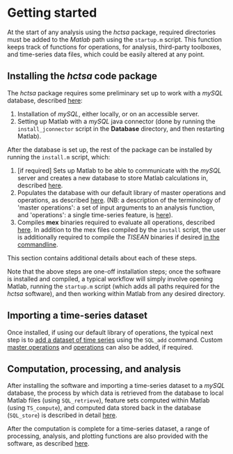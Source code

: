 # Getting started

At the start of any analysis using the *hctsa* package, required directories must be added to the *Matlab* path using the `startup.m` script.
This function keeps track of functions for operations, for analysis, third-party toolboxes, and time-series data files, which could be easily altered at any point.

## Installing the *hctsa* code package

The *hctsa* package requires some preliminary set up to work with a *mySQL* database, described [here](mysql_database.md):

1. Installation of *mySQL*, either locally, or on an accessible server.
2. Setting up Matlab with a *mySQL* java connector (done by running the `install_jconnector` script in the **Database** directory, and then restarting Matlab).

After the database is set up, the rest of the package can be installed by running the `install.m` script, which:

1. [if required] Sets up Matlab to be able to communicate with the *mySQL* server and creates a new database to store Matlab calculations in, described [here](mysql_database.md).
2. Populates the database with our default library of master operations and operations, as described [here](populating.md). (NB: a description of the terminology of 'master operations': a set of input arguments to an analysis function, and 'operations': a single time-series feature, is [here](populating.md)).
3. Compiles **mex** binaries required to evaluate all operations, described [here](compiling_binaries.md). In addition to the mex files compiled by the `install` script, the user is additionally required to compile the *TISEAN* binaries if desired [in the commandline](compiling_binaries.md).

This section contains additional details about each of these steps.

Note that the above steps are one-off installation steps; once the software is installed and compiled, a typical workflow will simply involve opening Matlab, running the `startup.m` script (which adds all paths required for the *hctsa* software), and then working within Matlab from any desired directory.

## Importing a time-series dataset

Once installed, if using our default library of operations, the typical next step is to [add a dataset of time series](adding_time_series.md) using the `SQL_add` command.
Custom [master operations](adding_master_operations.md) and [operations](adding_operations.md) can also be added, if required.

## Computation, processing, and analysis

After installing the software and importing a time-series dataset to a *mySQL* database, the process by which data is retrieved from the database to local Matlab files (using `SQL_retrieve`), feature sets computed within Matlab (using `TS_compute`), and computed data stored back in the database (`SQL_store`) is described in detail [here](calculating.md).

After the computation is complete for a time-series dataset, a range of processing, analysis, and plotting functions are also provided with the software, as described [here](analyzing_visualizing.md).


<!--1. Sets up a *mySQL* server and database, populates the database with our standard library of functions and operations, and then compiles all of the mex functions required by Matlab to run all of the operations.-->

<!--## Setting up-->
<!--{#sec:SettingUp}-->

<!--This section describes initial tasks that one must perform once, to set up the *mySQL* database and its interface with Matlab.-->


<!--### Setting the path-->
<!-- {#sec:settingPath} -->